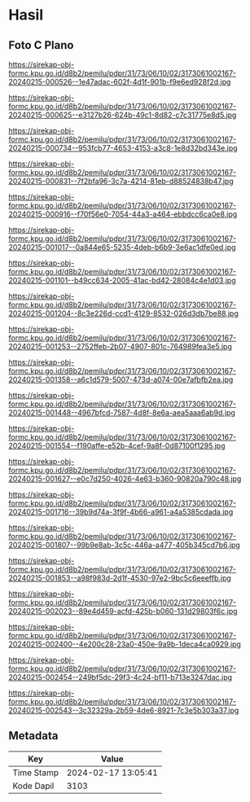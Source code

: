 # Hasil

## Foto C Plano

https://sirekap-obj-formc.kpu.go.id/d8b2/pemilu/pdpr/31/73/06/10/02/3173061002167-20240215-000526--1e47adac-602f-4d1f-901b-f9e6ed928f2d.jpg

https://sirekap-obj-formc.kpu.go.id/d8b2/pemilu/pdpr/31/73/06/10/02/3173061002167-20240215-000625--e3127b26-624b-49c1-8d82-c7c31775e8d5.jpg

https://sirekap-obj-formc.kpu.go.id/d8b2/pemilu/pdpr/31/73/06/10/02/3173061002167-20240215-000734--953fcb77-4653-4153-a3c8-1e8d32bd343e.jpg

https://sirekap-obj-formc.kpu.go.id/d8b2/pemilu/pdpr/31/73/06/10/02/3173061002167-20240215-000831--7f2bfa96-3c7a-4214-81eb-d88524838b47.jpg

https://sirekap-obj-formc.kpu.go.id/d8b2/pemilu/pdpr/31/73/06/10/02/3173061002167-20240215-000916--f70f56e0-7054-44a3-a464-ebbdcc6ca0e8.jpg

https://sirekap-obj-formc.kpu.go.id/d8b2/pemilu/pdpr/31/73/06/10/02/3173061002167-20240215-001017--0a844e65-5235-4deb-b6b9-3e6ac1dfe0ed.jpg

https://sirekap-obj-formc.kpu.go.id/d8b2/pemilu/pdpr/31/73/06/10/02/3173061002167-20240215-001101--b49cc634-2005-41ac-bd42-28084c4e1d03.jpg

https://sirekap-obj-formc.kpu.go.id/d8b2/pemilu/pdpr/31/73/06/10/02/3173061002167-20240215-001204--8c3e226d-ccd1-4129-8532-026d3db7be88.jpg

https://sirekap-obj-formc.kpu.go.id/d8b2/pemilu/pdpr/31/73/06/10/02/3173061002167-20240215-001253--2752ffeb-2b07-4907-801c-764989fea3e5.jpg

https://sirekap-obj-formc.kpu.go.id/d8b2/pemilu/pdpr/31/73/06/10/02/3173061002167-20240215-001358--a6c1d579-5007-473d-a074-00e7afbfb2ea.jpg

https://sirekap-obj-formc.kpu.go.id/d8b2/pemilu/pdpr/31/73/06/10/02/3173061002167-20240215-001448--4967bfcd-7587-4d8f-8e6a-aea5aaa6ab9d.jpg

https://sirekap-obj-formc.kpu.go.id/d8b2/pemilu/pdpr/31/73/06/10/02/3173061002167-20240215-001554--f190affe-e52b-4cef-9a8f-0d87100f1295.jpg

https://sirekap-obj-formc.kpu.go.id/d8b2/pemilu/pdpr/31/73/06/10/02/3173061002167-20240215-001627--e0c7d250-4026-4e63-b360-90820a790c48.jpg

https://sirekap-obj-formc.kpu.go.id/d8b2/pemilu/pdpr/31/73/06/10/02/3173061002167-20240215-001716--39b9d74a-3f9f-4b66-a961-a4a5385cdada.jpg

https://sirekap-obj-formc.kpu.go.id/d8b2/pemilu/pdpr/31/73/06/10/02/3173061002167-20240215-001807--99b9e8ab-3c5c-446a-a477-405b345cd7b6.jpg

https://sirekap-obj-formc.kpu.go.id/d8b2/pemilu/pdpr/31/73/06/10/02/3173061002167-20240215-001853--a98f983d-2d1f-4530-97e2-9bc5c6eeeffb.jpg

https://sirekap-obj-formc.kpu.go.id/d8b2/pemilu/pdpr/31/73/06/10/02/3173061002167-20240215-002023--89e4d459-acfd-425b-b060-131d29803f6c.jpg

https://sirekap-obj-formc.kpu.go.id/d8b2/pemilu/pdpr/31/73/06/10/02/3173061002167-20240215-002400--4e200c28-23a0-450e-9a9b-1deca4ca0929.jpg

https://sirekap-obj-formc.kpu.go.id/d8b2/pemilu/pdpr/31/73/06/10/02/3173061002167-20240215-002454--249bf5dc-29f3-4c24-bf11-b713e3247dac.jpg

https://sirekap-obj-formc.kpu.go.id/d8b2/pemilu/pdpr/31/73/06/10/02/3173061002167-20240215-002543--3c32329a-2b59-4de6-8921-7c3e5b303a37.jpg


## Metadata

| Key        | Value               |
| ---------- | ------------------- |
| Time Stamp | 2024-02-17 13:05:41 |
| Kode Dapil | 3103                |



